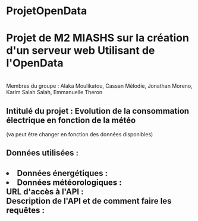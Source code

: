 # ProjetOpenData
<h1> Projet de M2 MIASHS sur la création d'un serveur web Utilisant de l'OpenData </h1> <br>
Membres du groupe : Alaka Moulikatou, Cassan Mélodie, Jonathan Moreno, Karim Salah Salah, Emmanuelle Theron <br>
<h2>Intitulé du projet : Evolution de la consommation électrique en fonction de la météo </h2>(va peut être changer en fonction des données disponibles) <br>
<h2> Données utilisées : <h2>
  <li> Données énergétiques : </li>
  <li> Données météorologiques : </li>
URL d'accès à l'API : <br>
Description de l'API et de comment faire les requêtes : <br>
